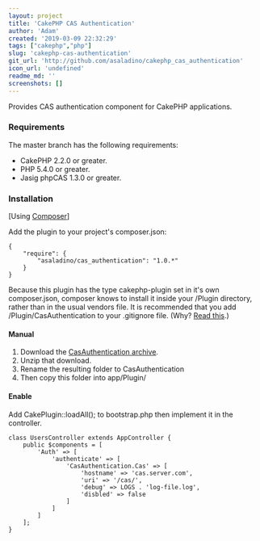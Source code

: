 ```yaml
---
layout: project
title: 'CakePHP CAS Authentication'
author: 'Adam'
created: '2019-03-09 22:32:29'
tags: ["cakephp","php"]
slug: 'cakephp-cas-authentication'
git_url: 'http://github.com/asaladino/cakephp_cas_authentication'
icon_url: 'undefined'
readme_md: ''
screenshots: []
---
```



Provides CAS authentication component for CakePHP applications.

### Requirements

The master branch has the following requirements:

*  CakePHP 2.2.0 or greater.
*  PHP 5.4.0 or greater.
*  Jasig phpCAS 1.3.0 or greater.

### Installation

[Using [Composer](http://getcomposer.org/)]

Add the plugin to your project's composer.json:

```
{
    "require": {
        "asaladino/cas_authentication": "1.0.*"
    }
}
```

Because this plugin has the type cakephp-plugin set in it's own composer.json, composer knows to install it inside your /Plugin directory, rather than in the usual vendors file. It is recommended that you add /Plugin/CasAuthentication to your .gitignore file. (Why? [Read this](http://getcomposer.org/doc/faqs/should-i-commit-the-dependencies-in-my-vendor-directory.md).)

#### Manual

1. Download the [CasAuthentication archive](http://github.com/asaladino/cakephp_cas_authentication/zipball/master).
2. Unzip that download.
3. Rename the resulting folder to CasAuthentication
4. Then copy this folder into app/Plugin/

#### Enable

Add CakePlugin::loadAll(); to bootstrap.php then implement it in the controller.

```
class UsersController extends AppController {
	public $components = [
		'Auth' => [
			'authenticate' => [
				'CasAuthentication.Cas' => [
					'hostname' => 'cas.server.com',
					'uri' => '/cas/',
					'debug' => LOGS . 'log-file.log',
					'disbled' => false
				]
			]
		]
	];
}
```
